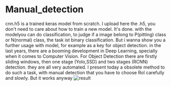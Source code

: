 # Manual_detection
cnn.h5 is a trained keras model from scratch. I upload here the .h5, you don't need to care about how to train a new model. It's done.
with the modelyou can do classification, to judge if a image belong to P(pitting) class or N(normal) class, the task ist binary classification.
But i wanna show you a further usage with model, for example as a key for object detection.
in the last years, there are a booming development in Deep Learning, specially when it comes to Computer Vision. 
For Object Detection there are firstly sliding windows, then one stage (Yolo,SSD) and two stages (RCNN) detection.
they are all very automated.
I present today a obsolete method to do such a task, with manual detection that you have to choose RoI carefully and slowly. 
But it works anyway
![result](https://user-images.githubusercontent.com/48290954/77699399-a7e6bd00-6fb2-11ea-9b22-2170b6e81159.png)

